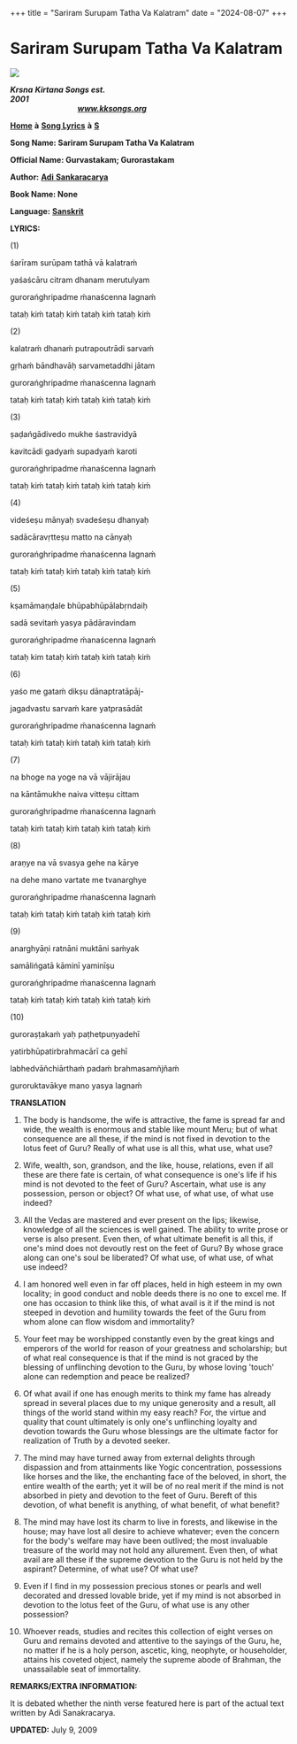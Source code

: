 +++
title = "Sariram Surupam Tatha Va Kalatram"
date = "2024-08-07"
+++

# Sariram Surupam Tatha Va Kalatram
[**![](http://kksongs.org/image_files/image002.jpg)**](http://kksongs.org/)

**_Krsna_** **_Kirtana Songs est. 2001_**                                                                                                                                                      **_www.kksongs.org_**

[**Home**](http://kksongs.org/) **à** [**Song Lyrics**](http://kksongs.org/lyrics.html) **à** [**S**](http://kksongs.org/songs/song_s.html)

**Song Name: Sariram Surupam Tatha Va Kalatram**

**Official Name: Gurvastakam; Gurorastakam**

**Author:** [**Adi** **Sankaracarya**](http://kksongs.org/authors/list/adisankara.html)

**Book Name: None**

**Language:** [**Sanskrit**](http://kksongs.org/language/list/sanskrit.html)

**LYRICS:**

(1)

śarīram surūpam tathā vā kalatraḿ

yaśaścāru citram dhanam merutulyam

gurorańghripadme ḿanaścenna lagnaḿ

tataḥ kiḿ tataḥ kiḿ tataḥ kiḿ tataḥ kiḿ

(2)

kalatraḿ dhanaḿ putrapoutrādi sarvaḿ

gṛhaḿ bāndhavāḥ sarvametaddhi jātam

gurorańghripadme ḿanaścenna lagnaḿ

tataḥ kiḿ tataḥ kiḿ tataḥ kiḿ tataḥ kiḿ

(3)

ṣaḍańgādivedo mukhe śastravidyā

kavitcādi gadyaḿ supadyaḿ karoti

gurorańghripadme ḿanaścenna lagnaḿ

tataḥ kiḿ tataḥ kiḿ tataḥ kiḿ tataḥ kiḿ

(4)

videśeṣu mānyaḥ svadeśeṣu dhanyaḥ

sadācāravṛtteṣu matto na cānyaḥ

gurorańghripadme ḿanaścenna lagnaḿ

tataḥ kiḿ tataḥ kiḿ tataḥ kiḿ tataḥ kiḿ

(5)

kṣamāmaṇḍale bhūpabhūpālabṛndaiḥ

sadā sevitaḿ yasya pādāravindam

gurorańghripadme ḿanaścenna lagnaḿ

tataḥ kim tataḥ kiḿ tataḥ kiḿ tataḥ kiḿ

(6)

yaśo me gataḿ dikṣu dānaptratāpāj-

jagadvastu sarvaḿ kare yatprasādāt

gurorańghripadme ḿanaścenna lagnaḿ

tataḥ kiḿ tataḥ kiḿ tataḥ kiḿ tataḥ kiḿ

(7)

na bhoge na yoge na vā vājirājau

na kāntāmukhe naiva vitteṣu cittam

gurorańghripadme ḿanaścenna lagnaḿ

tataḥ kiḿ tataḥ kiḿ tataḥ kiḿ tataḥ kiḿ

(8)

araṇye na vā svasya gehe na kārye

na dehe mano vartate me tvanarghye

gurorańghripadme ḿanaścenna lagnaḿ

tataḥ kiḿ tataḥ kiḿ tataḥ kiḿ tataḥ kiḿ

(9)

anarghyāṇi ratnāni muktāni saḿyak

samālińgatā kāminī yaminīṣu

gurorańghripadme ḿanaścenna lagnaḿ

tataḥ kiḿ tataḥ kiḿ tataḥ kiḿ tataḥ kiḿ

(10)

guroraṣṭakaḿ yaḥ paṭhetpuṇyadehī

yatirbhūpatirbrahmacārī ca gehī

labhedvāñchiārthaḿ padaḿ brahmasamñjñaḿ

guroruktavākye mano yasya lagnaḿ

**TRANSLATION**

1) The body is handsome, the wife is attractive, the fame is spread far and wide, the wealth is enormous and stable like mount Meru; but of what consequence are all these, if the mind is not fixed in devotion to the lotus feet of Guru? Really of what use is all this, what use, what use?

2) Wife, wealth, son, grandson, and the like, house, relations, even if all these are there fate is certain, of what consequence is one's life if his mind is not devoted to the feet of Guru? Ascertain, what use is any possession, person or object? Of what use, of what use, of what use indeed?

3) All the Vedas are mastered and ever present on the lips; likewise, knowledge of all the sciences is well gained. The ability to write prose or verse is also present. Even then, of what ultimate benefit is all this, if one's mind does not devoutly rest on the feet of Guru? By whose grace along can one's soul be liberated? Of what use, of what use, of what use indeed?

4) I am honored well even in far off places, held in high esteem in my own locality; in good conduct and noble deeds there is no one to excel me. If one has occasion to think like this, of what avail is it if the mind is not steeped in devotion and humility towards the feet of the Guru from whom alone can flow wisdom and immortality?

5) Your feet may be worshipped constantly even by the great kings and emperors of the world for reason of your greatness and scholarship; but of what real consequence is that if the mind is not graced by the blessing of unflinching devotion to the Guru, by whose loving 'touch' alone can redemption and peace be realized?

6) Of what avail if one has enough merits to think my fame has already spread in several places due to my unique generosity and a result, all things of the world stand within my easy reach? For, the virtue and quality that count ultimately is only one's unflinching loyalty and devotion towards the Guru whose blessings are the ultimate factor for realization of Truth by a devoted seeker.

7) The mind may have turned away from external delights through dispassion and from attainments like Yogic concentration, possessions like horses and the like, the enchanting face of the beloved, in short, the entire wealth of the earth; yet it will be of no real merit if the mind is not absorbed in piety and devotion to the feet of Guru. Bereft of this devotion, of what benefit is anything, of what benefit, of what benefit?

8) The mind may have lost its charm to live in forests, and likewise in the house; may have lost all desire to achieve whatever; even the concern for the body's welfare may have been outlived; the most invaluable treasure of the world may not hold any allurement. Even then, of what avail are all these if the supreme devotion to the Guru is not held by the aspirant? Determine, of what use? Of what use?

9) Even if I find in my possession precious stones or pearls and well decorated and dressed lovable bride, yet if my mind is not absorbed in devotion to the lotus feet of the Guru, of what use is any other possession?

10) Whoever reads, studies and recites this collection of eight verses on Guru and remains devoted and attentive to the sayings of the Guru, he, no matter if he is a holy person, ascetic, king, neophyte, or householder, attains his coveted object, namely the supreme abode of Brahman, the unassailable seat of immortality.

**REMARKS/EXTRA INFORMATION:**

It is debated whether the ninth verse featured here is part of the actual text written by Adi Sanakracarya.

**UPDATED:** July 9, 2009